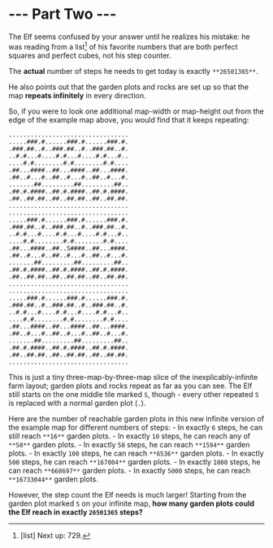 # --- Part Two ---

The Elf seems confused by your answer until he realizes his mistake: he was reading from a list[^1] of his favorite numbers that are both perfect squares and perfect cubes, not his step counter.

The **actual** number of steps he needs to get today is exactly `**26501365**`.

He also points out that the garden plots and rocks are set up so that the map **repeats infinitely** in every direction.

So, if you were to look one additional map-width or map-height out from the edge of the example map above, you would find that it keeps repeating:
```
.................................
.....###.#......###.#......###.#.
.###.##..#..###.##..#..###.##..#.
..#.#...#....#.#...#....#.#...#..
....#.#........#.#........#.#....
.##...####..##...####..##...####.
.##..#...#..##..#...#..##..#...#.
.......##.........##.........##..
.##.#.####..##.#.####..##.#.####.
.##..##.##..##..##.##..##..##.##.
.................................
.................................
.....###.#......###.#......###.#.
.###.##..#..###.##..#..###.##..#.
..#.#...#....#.#...#....#.#...#..
....#.#........#.#........#.#....
.##...####..##..S####..##...####.
.##..#...#..##..#...#..##..#...#.
.......##.........##.........##..
.##.#.####..##.#.####..##.#.####.
.##..##.##..##..##.##..##..##.##.
.................................
.................................
.....###.#......###.#......###.#.
.###.##..#..###.##..#..###.##..#.
..#.#...#....#.#...#....#.#...#..
....#.#........#.#........#.#....
.##...####..##...####..##...####.
.##..#...#..##..#...#..##..#...#.
.......##.........##.........##..
.##.#.####..##.#.####..##.#.####.
.##..##.##..##..##.##..##..##.##.
.................................
```

This is just a tiny three-map-by-three-map slice of the inexplicably-infinite farm layout; garden plots and rocks repeat as far as you can see. The Elf still starts on the one middle tile marked `S`, though - every other repeated `S` is replaced with a normal garden plot (`.`).

Here are the number of reachable garden plots in this new infinite version of the example map for different numbers of steps:
    - In exactly `6` steps, he can still reach `**16**` garden plots.
    - In exactly `10` steps, he can reach any of `**50**` garden plots.
    - In exactly `50` steps, he can reach `**1594**` garden plots.
    - In exactly `100` steps, he can reach `**6536**` garden plots.
    - In exactly `500` steps, he can reach `**167004**` garden plots.
    - In exactly `1000` steps, he can reach `**668697**` garden plots.
    - In exactly `5000` steps, he can reach `**16733044**` garden plots.

However, the step count the Elf needs is much larger! Starting from the garden plot marked `S` on your infinite map, **how many garden plots could the Elf reach in exactly `26501365` steps?**

[^1]: [list] Next up: 729.

